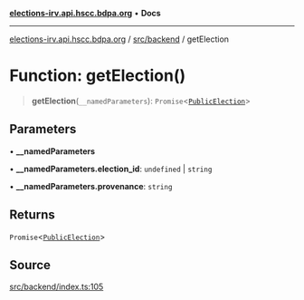 [**elections-irv.api.hscc.bdpa.org**](../../../README.md) • **Docs**

***

[elections-irv.api.hscc.bdpa.org](../../../README.md) / [src/backend](../README.md) / getElection

# Function: getElection()

> **getElection**(`__namedParameters`): `Promise`\<[`PublicElection`](../db/type-aliases/PublicElection.md)\>

## Parameters

• **\_\_namedParameters**

• **\_\_namedParameters.election\_id**: `undefined` \| `string`

• **\_\_namedParameters.provenance**: `string`

## Returns

`Promise`\<[`PublicElection`](../db/type-aliases/PublicElection.md)\>

## Source

[src/backend/index.ts:105](https://github.com/Xunnamius/elections_irv.api.hscc.bdpa.org/blob/c917ea60595d63d322e4038beb12d08f7d64cdd2/src/backend/index.ts#L105)
